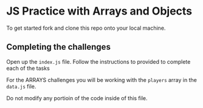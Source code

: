 # JS Practice with Arrays and Objects

To get started fork and clone this repo onto your local machine. 

## Completing the challenges

Open up the `index.js` file. Follow the instructions to provided to complete each of the tasks

For the ARRAYS challenges you will be working with the `players` array in the `data.js` file.

Do not modify any portioin of the code inside of this file. 